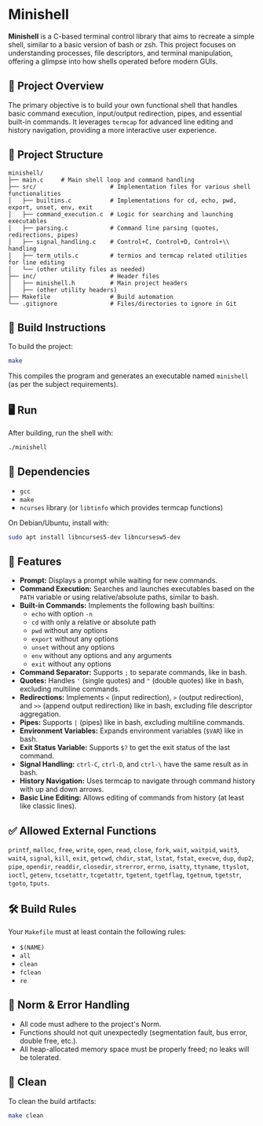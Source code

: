 # Minishell

**Minishell** is a C-based terminal control library that aims to recreate a simple shell, similar to a basic version of bash or zsh. This project focuses on understanding processes, file descriptors, and terminal manipulation, offering a glimpse into how shells operated before modern GUIs.

## 📝 Project Overview

The primary objective is to build your own functional shell that handles basic command execution, input/output redirection, pipes, and essential built-in commands. It leverages `termcap` for advanced line editing and history navigation, providing a more interactive user experience.

## 📁 Project Structure
```
minishell/
├── main.c     # Main shell loop and command handling
├── src/                     # Implementation files for various shell functionalities
│   ├── builtins.c           # Implementations for cd, echo, pwd, export, unset, env, exit
│   ├── command_execution.c  # Logic for searching and launching executables
│   ├── parsing.c            # Command line parsing (quotes, redirections, pipes)
│   ├── signal_handling.c    # Control+C, Control+D, Control+\\ handling
│   ├── term_utils.c         # termios and termcap related utilities for line editing
│   └── (other utility files as needed)
├── inc/                     # Header files
│   ├── minishell.h          # Main project headers
│   ├── (other utility headers)
├── Makefile                 # Build automation
└── .gitignore               # Files/directories to ignore in Git
```

## 🔧 Build Instructions

To build the project:

```bash
make
```
This compiles the program and generates an executable named `minishell` (as per the subject requirements).

## 🖥️ Run

After building, run the shell with:

```bash
./minishell
```

## 🧩 Dependencies

- `gcc`
- `make`
- `ncurses` library (or `libtinfo` which provides termcap functions)

On Debian/Ubuntu, install with:

```bash
sudo apt install libncurses5-dev libncursesw5-dev
```

## 📄 Features

- **Prompt:** Displays a prompt while waiting for new commands.
- **Command Execution:** Searches and launches executables based on the `PATH` variable or using relative/absolute paths, similar to bash.
- **Built-in Commands:** Implements the following bash builtins:
  - `echo` with option `-n`
  - `cd` with only a relative or absolute path
  - `pwd` without any options
  - `export` without any options
  - `unset` without any options
  - `env` without any options and any arguments
  - `exit` without any options
- **Command Separator:** Supports `;` to separate commands, like in bash.
- **Quotes:** Handles `'` (single quotes) and `"` (double quotes) like in bash, excluding multiline commands.
- **Redirections:** Implements `<` (input redirection), `>` (output redirection), and `>>` (append output redirection) like in bash, excluding file descriptor aggregation.
- **Pipes:** Supports `|` (pipes) like in bash, excluding multiline commands.
- **Environment Variables:** Expands environment variables (`$VAR`) like in bash.
- **Exit Status Variable:** Supports `$?` to get the exit status of the last command.
- **Signal Handling:** `ctrl-C`, `ctrl-D`, and `ctrl-\` have the same result as in bash.
- **History Navigation:** Uses termcap to navigate through command history with up and down arrows.
- **Basic Line Editing:** Allows editing of commands from history (at least like classic lines).

## ✅ Allowed External Functions

`printf`, `malloc`, `free`, `write`, `open`, `read`, `close`, `fork`, `wait`, `waitpid`, `wait3`, `wait4`, `signal`, `kill`, `exit`, `getcwd`, `chdir`, `stat`, `lstat`, `fstat`, `execve`, `dup`, `dup2`, `pipe`, `opendir`, `readdir`, `closedir`, `strerror`, `errno`, `isatty`, `ttyname`, `ttyslot`, `ioctl`, `getenv`, `tcsetattr`, `tcgetattr`, `tgetent`, `tgetflag`, `tgetnum`, `tgetstr`, `tgoto`, `tputs`.

## 🛠️ Build Rules

Your `Makefile` must at least contain the following rules:

- `$(NAME)`
- `all`
- `clean`
- `fclean`
- `re`

## 📏 Norm & Error Handling

- All code must adhere to the project's Norm.
- Functions should not quit unexpectedly (segmentation fault, bus error, double free, etc.).
- All heap-allocated memory space must be properly freed; no leaks will be tolerated.

## 🧹 Clean

To clean the build artifacts:

```bash
make clean
```
